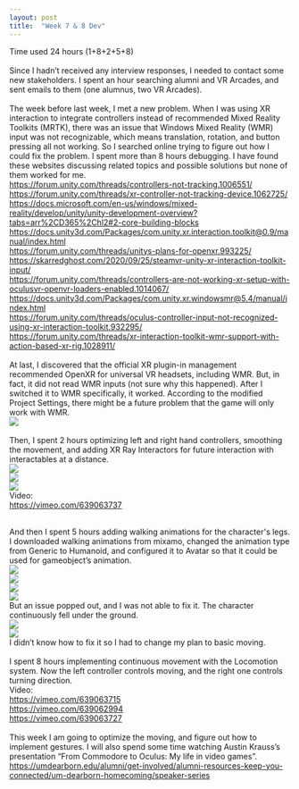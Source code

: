 ```yaml
---
layout: post
title:  "Week 7 & 8 Dev"
---
```


Time used 24 hours (1+8+2+5+8)<br>
<br>
Since I hadn’t received any interview responses, I needed to contact some new stakeholders. I spent an hour searching alumni and VR Arcades, and sent emails to them (one alumnus, two VR Arcades). <br>
<br>
The week before last week, I met a new problem. When I was using XR interaction to integrate controllers instead of recommended Mixed Reality Toolkits (MRTK), there was an issue that Windows Mixed Reality (WMR) input was not recognizable, which means translation, rotation, and button pressing all not working. So I searched online trying to figure out how I could fix the problem. I spent more than 8 hours debugging. I have found these websites discussing related topics and possible solutions but none of them worked for me.<br>
<https://forum.unity.com/threads/controllers-not-tracking.1006551/><br>
<https://forum.unity.com/threads/xr-controller-not-tracking-device.1062725/><br>
<https://docs.microsoft.com/en-us/windows/mixed-reality/develop/unity/unity-development-overview?tabs=arr%2CD365%2Chl2#2-core-building-blocks><br>
<https://docs.unity3d.com/Packages/com.unity.xr.interaction.toolkit@0.9/manual/index.html><br>
<https://forum.unity.com/threads/unitys-plans-for-openxr.993225/><br>
<https://skarredghost.com/2020/09/25/steamvr-unity-xr-interaction-toolkit-input/><br>
<https://forum.unity.com/threads/controllers-are-not-working-xr-setup-with-oculusvr-openvr-loaders-enabled.1014067/><br>
<https://docs.unity3d.com/Packages/com.unity.xr.windowsmr@5.4/manual/index.html><br>
<https://forum.unity.com/threads/oculus-controller-input-not-recognized-using-xr-interaction-toolkit.932295/><br>
<https://forum.unity.com/threads/xr-interaction-toolkit-wmr-support-with-action-based-xr-rig.1028911/><br>
<br>
At last, I discovered that the official XR plugin-in management recommended OpenXR for universal VR headsets, including WMR. But, in fact, it did not read WMR inputs (not sure why this happened). After I switched it to WMR specifically, it worked. According to the modified Project Settings, there might be a future problem that the game will only work with WMR.<br>
![](https://i.imgur.com/0x2Fn6D.png)<br>
<br>
Then, I spent 2 hours optimizing left and right hand controllers, smoothing the movement, and adding XR Ray Interactors for future interaction with interactables at a distance.<br>
![](https://i.imgur.com/7qWWerZ.png)<br>
![](https://i.imgur.com/97CQW95.png)<br>
![](https://i.imgur.com/JA54mXd.png)<br>
Video: <br>
<https://vimeo.com/639063737><br><br>

And then I spent 5 hours adding walking animations for the character's legs. I downloaded walking animations from mixamo, changed the animation type from Generic to Humanoid, and configured it to Avatar so that it could be used for gameobject’s animation.<br>
![](https://i.imgur.com/237JcqQ.png)<br>
![](https://i.imgur.com/zHHVd2d.png)<br>
![](https://i.imgur.com/h6m4RPj.png)<br>
![](https://i.imgur.com/r6Auc2O.png)<br>
But an issue popped out, and I was not able to fix it. The character continuously fell under the ground. <br>
![](https://i.imgur.com/GugLzhN.png)<br>
![](https://i.imgur.com/uHJ3Cc8.png)<br>
I didn’t know how to fix it so I had to change my plan to basic moving.<br>
<br>
I spent 8 hours implementing continuous movement with the Locomotion system. Now the left controller controls moving, and the right one controls turning direction.<br>
Video:<br>
<https://vimeo.com/639063715><br>
<https://vimeo.com/639062994><br>
<https://vimeo.com/639063727><br>
<br>
This week I am going to optimize the moving, and figure out how to implement gestures. I will also spend some time watching Austin Krauss’s presentation “From Commodore to Oculus: My life in video games”. <br>
<https://umdearborn.edu/alumni/get-involved/alumni-resources-keep-you-connected/um-dearborn-homecoming/speaker-series><br>
